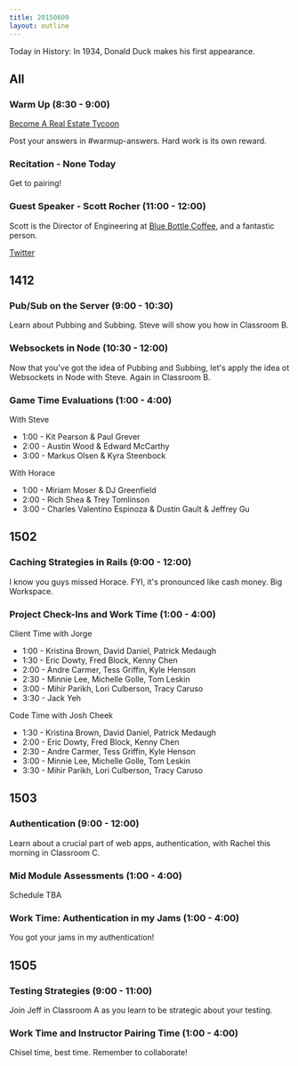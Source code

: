 ```yaml
---
title: 20150609
layout: outline
---
```


Today in History: In 1934, Donald Duck makes his first appearance.

## All

### Warm Up (8:30 - 9:00)

[Become A Real Estate Tycoon](http://cl.ly/2K1Y082i350U)

Post your answers in #warmup-answers. Hard work is its own reward.

### Recitation - None Today

Get to pairing!

### Guest Speaker - Scott Rocher (11:00 - 12:00)

Scott is the Director of Engineering at [Blue Bottle Coffee](https://bluebottlecoffee.com/), and a fantastic person.

[Twitter](https://twitter.com/rochers)

## 1412

### Pub/Sub on the Server (9:00 - 10:30)

Learn about Pubbing and Subbing. Steve will show you how in Classroom B.

### Websockets in Node (10:30 - 12:00)

Now that you've got the idea of Pubbing and Subbing, let's apply the idea ot Websockets
in Node with Steve. Again in Classroom B.

### Game Time Evaluations (1:00 - 4:00)

With Steve
* 1:00 - Kit Pearson & Paul Grever
* 2:00 - Austin Wood & Edward McCarthy
* 3:00 - Markus Olsen & Kyra Steenbock

With Horace
* 1:00 - Miriam Moser & DJ Greenfield
* 2:00 - Rich Shea & Trey Tomlinson
* 3:00 - Charles Valentino Espinoza & Dustin Gault & Jeffrey Gu


## 1502

### Caching Strategies in Rails (9:00 - 12:00)

I know you guys missed Horace. FYI, it's pronounced like cash money. Big Workspace.

### Project Check-Ins and Work Time (1:00 - 4:00)

Client Time with Jorge
* 1:00 - Kristina Brown, David Daniel, Patrick Medaugh
* 1:30 - Eric Dowty, Fred Block, Kenny Chen
* 2:00 - Andre Carmer, Tess Griffin, Kyle Henson
* 2:30 - Minnie Lee, Michelle Golle, Tom Leskin
* 3:00 - Mihir Parikh, Lori Culberson, Tracy Caruso
* 3:30 - Jack Yeh

Code Time with Josh Cheek
* 1:30 - Kristina Brown, David Daniel, Patrick Medaugh
* 2:00 - Eric Dowty, Fred Block, Kenny Chen
* 2:30 - Andre Carmer, Tess Griffin, Kyle Henson
* 3:00 - Minnie Lee, Michelle Golle, Tom Leskin
* 3:30 - Mihir Parikh, Lori Culberson, Tracy Caruso



## 1503

### Authentication (9:00 - 12:00)

Learn about a crucial part of web apps, authentication, with Rachel this morning in Classroom C.

### Mid Module Assessments (1:00 - 4:00)

Schedule TBA

### Work Time: Authentication in my Jams (1:00 - 4:00) 

You got your jams in my authentication!


## 1505

### Testing Strategies (9:00 - 11:00)

Join Jeff in Classroom A as you learn to be strategic about your testing.

### Work Time and Instructor Pairing Time (1:00 - 4:00)

Chisel time, best time. Remember to collaborate!




